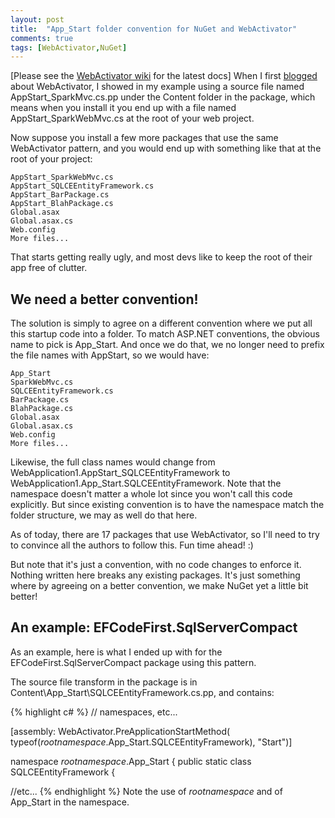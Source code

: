 ```yaml
---
layout: post
title:  "App_Start folder convention for NuGet and WebActivator"
comments: true
tags: [WebActivator,NuGet]
---
```





[Please see the [WebActivator wiki](https://bitbucket.org/davidebbo/webactivator/wiki/Home) for the latest docs]
When I first [blogged](http://blogs.msdn.com/b/davidebb/archive/2010/10/11/light-up-your-nupacks-with-startup-code-and-webactivator.aspx) about WebActivator, I showed in my example using a source file named AppStart_SparkMvc.cs.pp under the Content folder in the package, which means when you install it you end up with a file named AppStart_SparkWebMvc.cs at the root of your web project.


Now suppose you install a few more packages that use the same WebActivator pattern, and you would end up with something like that at the root of your project:

```
AppStart_SparkWebMvc.cs
AppStart_SQLCEEntityFramework.cs
AppStart_BarPackage.cs
AppStart_BlahPackage.cs
Global.asax
Global.asax.cs
Web.config
More files...

```

That starts getting really ugly, and most devs like to keep the root of their app free of clutter.

## We need a better convention!

The solution is simply to agree on a different convention where we put all this startup code into a folder. To match ASP.NET conventions, the obvious name to pick is App_Start. And once we do that, we no longer need to prefix the file names with AppStart, so we would have:

```
App_Start
SparkWebMvc.cs
SQLCEEntityFramework.cs
BarPackage.cs
BlahPackage.cs
Global.asax
Global.asax.cs
Web.config
More files...

```

Likewise, the full class names would change from WebApplication1.AppStart_SQLCEEntityFramework to WebApplication1.App_Start.SQLCEEntityFramework. Note that the namespace doesn't matter a whole lot since you won't call this code explicitly. But since existing convention is to have the namespace match the folder structure, we may as well do that here.

As of today, there are 17 packages that use WebActivator, so I'll need to try to convince all the authors to follow this. Fun time ahead! :)

But note that it's just a convention, with no code changes to enforce it. Nothing written here breaks any existing packages. It's just something where by agreeing on a better convention, we make NuGet yet a little bit better!

## An example: EFCodeFirst.SqlServerCompact

As an example, here is what I ended up with for the EFCodeFirst.SqlServerCompact package using this pattern.

The source file transform in the package is in Content\App_Start\SQLCEEntityFramework.cs.pp, and contains:

{% highlight c# %}
// namespaces, etc...

[assembly: WebActivator.PreApplicationStartMethod(
typeof($rootnamespace$.App_Start.SQLCEEntityFramework), "Start")]

namespace $rootnamespace$.App_Start {
public static class SQLCEEntityFramework {

//etc...
{% endhighlight %}
Note the use of $rootnamespace$ and of App_Start in the namespace.

